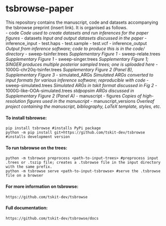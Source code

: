 # tsbrowse-paper
This repository contains the manuscript, code and datasets accompanying the tsbrowse preprint (insert link). 
It is organised as follows.  
    - code *Code used to create datasets and run inferences for the paper figures*
        - datasets *Input and output datasets discussed in the paper*
            - inference_input
                - test.haps
                - test.sample
                - test.vcf
            - inference_output *Output from inference software; code to produce this is in the code/ directory*
                - sweep-tsinfer.trees       *Supplementary Figure 1*
                - sweep-relate.trees        *Supplementary Figure 1*
                - sweep-singer.trees        *Supplementary Figure 1; SINGER produces multiple posterior sampled trees; one is uploaded here*
                - 1000G-chr20q-tsinfer.trees  *Supplementary Figure 2 (Panel B), Supplementary Figure 3*
            - simulated_ARGs *Simulated ARGs converted to input formats for various inference software; reproducible with code*
                - sweep-simulated.trees     *Simulated ARGs in tskit format discussed in Fig 2*
                - 1000G-like-OOA-simulated.trees  *stdpopsim ARGs discussed in Supplementary Figure 2 (Panel A)*
        - manuscript
            - figures *Copies of high-resolution figures used in the manuscript*
            - manuscript_versions *Overleaf project containing the manuscript, bibliography, LaTeX template, styles, etc.*

#### To install tsbrowse:  
    pip install tsbrowse #installs PyPi package  
    python -m pip install git+https://github.com/tskit-dev/tsbrowse #installs development version  
  
#### To run tsbrowse on the trees:  
    python -m tsbrowse preprocess <path-to-input-trees> #preprocess input .trees or .tszip file; creates a .tsbrowse file in the input directory with the same prefix.  
    python -m tsbrowse serve <path-to-input-tsbrowse> #serve the .tsbrowse file on a browser  
  
#### For more information on tsbrowse: 
    https://github.com/tskit-dev/tsbrowse  
#### Full documentation: 
    https://github.com/tskit-dev/tsbrowse/docs  
